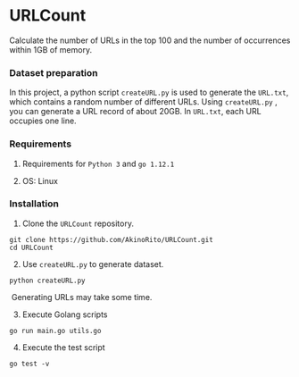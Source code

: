# URLCount
Calculate the number of URLs in the top 100 and the number of occurrences within 1GB of memory.



### Dataset preparation

In this project, a python script `createURL.py` is used to generate the `URL.txt`, which contains a random number of different URLs. Using `createURL.py` , you can generate a URL record of about 20GB. In `URL.txt`, each URL occupies one line.



### Requirements

1. Requirements for `Python 3` and `go 1.12.1`

2. OS: Linux



### Installation 

1. Clone the `URLCount` repository.

```shell
git clone https://github.com/AkinoRito/URLCount.git
cd URLCount
```

2. Use `createURL.py` to generate dataset.

```shell
python createURL.py
```

​	Generating URLs may take some time.

3. Execute Golang scripts

```shell
go run main.go utils.go
```

4. Execute the test script

```shell
go test -v
```

